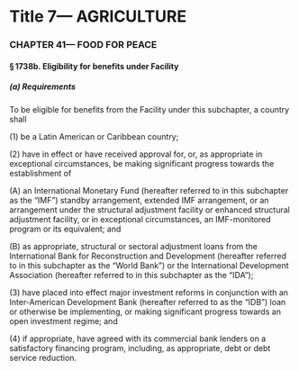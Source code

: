 
# Title 7— AGRICULTURE
### CHAPTER 41— FOOD FOR PEACE
#### § 1738b. Eligibility for benefits under Facility
##### (a) Requirements

To be eligible for benefits from the Facility under this subchapter, a country shall

(1) be a Latin American or Caribbean country;

(2) have in effect or have received approval for, or, as appropriate in exceptional circumstances, be making significant progress towards the establishment of

(A) an International Monetary Fund (hereafter referred to in this subchapter as the “IMF”) standby arrangement, extended IMF arrangement, or an arrangement under the structural adjustment facility or enhanced structural adjustment facility, or in exceptional circumstances, an IMF-monitored program or its equivalent; and

(B) as appropriate, structural or sectoral adjustment loans from the International Bank for Reconstruction and Development (hereafter referred to in this subchapter as the “World Bank”) or the International Development Association (hereafter referred to in this subchapter as the “IDA”);

(3) have placed into effect major investment reforms in conjunction with an Inter-American Development Bank (hereafter referred to as the “IDB”) loan or otherwise be implementing, or making significant progress towards an open investment regime; and

(4) if appropriate, have agreed with its commercial bank lenders on a satisfactory financing program, including, as appropriate, debt or debt service reduction.
